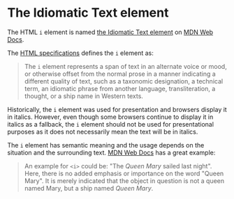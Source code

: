 # The Idiomatic Text element

The HTML `i` element is named [the Idiomatic Text element](https://developer.mozilla.org/en-US/docs/Web/HTML/Element/i) on [MDN Web Docs](https://developer.mozilla.org/en-US/docs/).

The [HTML specifications](https://html.spec.whatwg.org/multipage/text-level-semantics.html#the-i-element) defines the `i` element as:

> The `i` element represents a span of text in an alternate voice or mood, or otherwise offset from the normal prose in a manner indicating a different quality of text, such as a taxonomic designation, a technical term, an idiomatic phrase from another language, transliteration, a thought, or a ship name in Western texts.

Historically, the `i` element was used for presentation and browsers display it in italics. However, even though some browsers continue to display it in italics as a fallback, the `i` element should not be used for presentational purposes as it does not necessarily mean the text will be in italics.  

The `i` element has semantic meaning and the usage depends on the situation and the surrounding text. [MDN Web Docs](https://developer.mozilla.org/en-US/docs/Web/HTML/Element/em#i_vs._em) has a great example:

> An example for `<i>` could be: "The _Queen Mary_ sailed last night". Here, there is no added emphasis or importance on the word "Queen Mary". It is merely indicated that the object in question is not a queen named Mary, but a ship named _Queen Mary_. 

